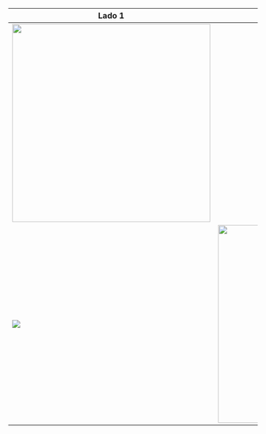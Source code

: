 |Lado 1| Lado2|
|------|-------|
|<img src="https://github.com/negy-iby3l/flutter_app_humburguer/blob/main/images/Screenshot_2021-09-27-17-20-11-609_com.example.flutter_app_hamburguer.jpg" width="400">|
|<img src="https://github.com/negy-iby3l/flutter_app_humburguer/blob/main/images/flutter_app_hamburguer.gif">|<img src="ss/4.png" width="400">|
